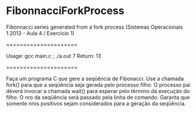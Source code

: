FibonnacciForkProcess
=====================

Fibonnacci series generated from a fork process (Sistemas Operacionais 1.2013 - Aula 4 / Exercício 1)

=====================

Usage: gcc main.c ; ./a.out 7
Return: 13

=====================

Faça um programa C que gere a seqüência de Fibonacci. Use a chamada fork() para que a seqüência seja gerada pelo processo filho. O processo pai deverá invocar a chamada wait() para esperar pelo término da execução do filho. O nro da seqüência será passado pela linha de comando. Garanta que somente nros positivos sejam considerados para a geração da seqüência.